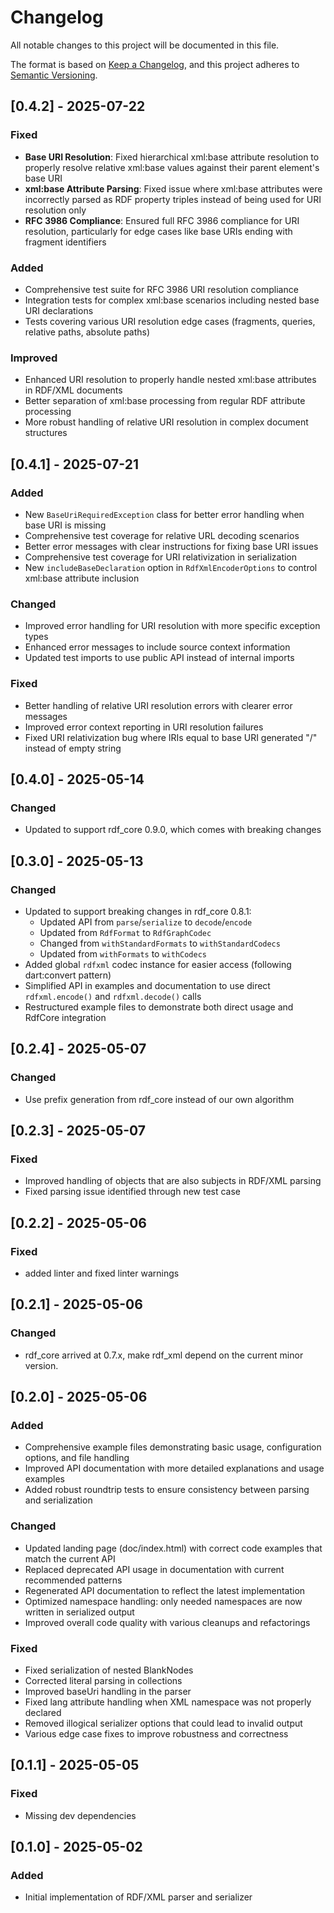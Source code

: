 # Changelog

All notable changes to this project will be documented in this file.

The format is based on [Keep a Changelog](https://keepachangelog.com/en/1.0.0/),
and this project adheres to [Semantic Versioning](https://semver.org/spec/v2.0.0.html).

## [0.4.2] - 2025-07-22

### Fixed

- **Base URI Resolution**: Fixed hierarchical xml:base attribute resolution to properly resolve relative xml:base values against their parent element's base URI
- **xml:base Attribute Parsing**: Fixed issue where xml:base attributes were incorrectly parsed as RDF property triples instead of being used for URI resolution only
- **RFC 3986 Compliance**: Ensured full RFC 3986 compliance for URI resolution, particularly for edge cases like base URIs ending with fragment identifiers

### Added

- Comprehensive test suite for RFC 3986 URI resolution compliance
- Integration tests for complex xml:base scenarios including nested base URI declarations
- Tests covering various URI resolution edge cases (fragments, queries, relative paths, absolute paths)

### Improved

- Enhanced URI resolution to properly handle nested xml:base attributes in RDF/XML documents
- Better separation of xml:base processing from regular RDF attribute processing
- More robust handling of relative URI resolution in complex document structures

## [0.4.1] - 2025-07-21

### Added

- New `BaseUriRequiredException` class for better error handling when base URI is missing
- Comprehensive test coverage for relative URL decoding scenarios
- Better error messages with clear instructions for fixing base URI issues
- Comprehensive test coverage for URI relativization in serialization
- New `includeBaseDeclaration` option in `RdfXmlEncoderOptions` to control xml:base attribute inclusion

### Changed

- Improved error handling for URI resolution with more specific exception types
- Enhanced error messages to include source context information
- Updated test imports to use public API instead of internal imports

### Fixed

- Better handling of relative URI resolution errors with clearer error messages
- Improved error context reporting in URI resolution failures
- Fixed URI relativization bug where IRIs equal to base URI generated "/" instead of empty string

## [0.4.0] - 2025-05-14

### Changed

- Updated to support rdf_core 0.9.0, which comes with breaking changes

## [0.3.0] - 2025-05-13

### Changed

- Updated to support breaking changes in rdf_core 0.8.1:
  - Updated API from `parse`/`serialize` to `decode`/`encode`
  - Updated from `RdfFormat` to `RdfGraphCodec`
  - Changed from `withStandardFormats` to `withStandardCodecs`
  - Updated from `withFormats` to `withCodecs`
- Added global `rdfxml` codec instance for easier access (following dart:convert pattern)
- Simplified API in examples and documentation to use direct `rdfxml.encode()` and `rdfxml.decode()` calls
- Restructured example files to demonstrate both direct usage and RdfCore integration

## [0.2.4] - 2025-05-07

### Changed

- Use prefix generation from rdf_core instead of our own algorithm

## [0.2.3] - 2025-05-07

### Fixed

- Improved handling of objects that are also subjects in RDF/XML parsing
- Fixed parsing issue identified through new test case


## [0.2.2] - 2025-05-06

### Fixed

- added linter and fixed linter warnings


## [0.2.1] - 2025-05-06

### Changed

- rdf_core arrived at 0.7.x, make rdf_xml depend on the current minor version.

## [0.2.0] - 2025-05-06

### Added

- Comprehensive example files demonstrating basic usage, configuration options, and file handling
- Improved API documentation with more detailed explanations and usage examples
- Added robust roundtrip tests to ensure consistency between parsing and serialization

### Changed

- Updated landing page (doc/index.html) with correct code examples that match the current API
- Replaced deprecated API usage in documentation with current recommended patterns
- Regenerated API documentation to reflect the latest implementation
- Optimized namespace handling: only needed namespaces are now written in serialized output
- Improved overall code quality with various cleanups and refactorings

### Fixed

- Fixed serialization of nested BlankNodes
- Corrected literal parsing in collections
- Improved baseUri handling in the parser
- Fixed lang attribute handling when XML namespace was not properly declared
- Removed illogical serializer options that could lead to invalid output
- Various edge case fixes to improve robustness and correctness

## [0.1.1] - 2025-05-05

### Fixed

- Missing dev dependencies

## [0.1.0] - 2025-05-02

### Added

- Initial implementation of RDF/XML parser and serializer
